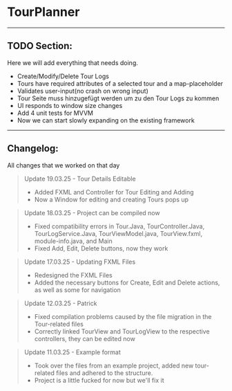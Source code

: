 # TourPlanner

__________________
TODO Section:
- 
Here we will add everything that needs doing.

- Create/Modify/Delete Tour Logs
- Tours have required attributes of a selected tour and a map-placeholder
- Validates user-input(no crash on wrong input)
- Tour Seite muss hinzugefügt werden um zu den Tour Logs zu kommen
- UI responds to window size changes
- Add 4 unit tests for MVVM
- Now we can start slowly expanding on the existing framework

__________________
Changelog:
-
All changes that we worked on that day

> Update 19.03.25 - Tour Details Editable
> - Added FXML and Controller for Tour Editing and Adding
> - Now a Window for editing and creating Tours pops up

> Update 18.03.25 - Project can be compiled now
> - Fixed compatibility errors in Tour.Java, TourController.Java, TourLogService.Java, TourViewModel.java, TourView.fxml, module-info.java, and Main
> - Fixed Add, Edit, Delete buttons, now they work

> Update 17.03.25 - Updating FXML Files
> - Redesigned the FXML Files
> - Added the necessary buttons for Create, Edit and Delete actions, as well as some for navigation

> Update 12.03.25 - Patrick
> - Fixed compilation problems caused by the file migration in the Tour-related files
> - Correctly linked TourView and TourLogView to the respective controllers, they can be edited now

> Update 11.03.25 - Example format
> - Took over the files from an example project, added new tour-related files and adhered to the structure.
> - Project is a little fucked for now but we'll fix it
